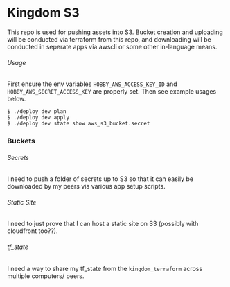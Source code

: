 # Kingdom S3

This repo is used for pushing assets into S3.  Bucket creation and uploading will be conducted via terraform from this repo, and downloading will be conducted in seperate apps via awscli or some other in-language means.


###### Usage

First ensure the env variables `HOBBY_AWS_ACCESS_KEY_ID` and `HOBBY_AWS_SECRET_ACCESS_KEY` are properly set.  Then see example usages below.

```
$ ./deploy dev plan
$ ./deploy dev apply
$ ./deploy dev state show aws_s3_bucket.secret
```

### Buckets

###### Secrets
I need to push a folder of secrets up to S3 so that it can easily be downloaded by my peers via various app setup scripts.

###### Static Site
I need to just prove that I can host a static site on S3 (possibly with cloudfront too??).

###### tf_state
I need a way to share my tf_state from the `kingdom_terraform` across multiple computers/ peers.

